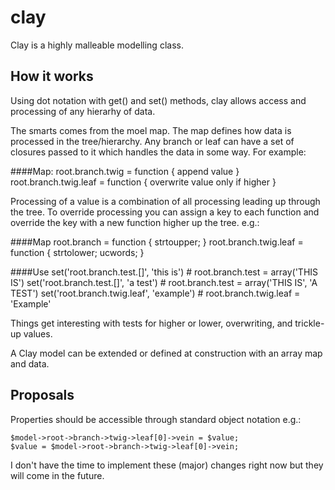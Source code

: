 clay
====

Clay is a highly malleable modelling class.

How it works
------------

Using dot notation with get() and set() methods, clay allows access and processing of any hierarhy of data.

The smarts comes from the moel map. The map defines how data is processed in the tree/hierarchy. Any branch or leaf can have a set of closures passed to it which handles the data in some way. For example:

####Map:
    root.branch.twig = function { append value }
    root.branch.twig.leaf = function { overwrite value only if higher }

Processing of a value is a combination of all processing leading up through the tree. To override processing you can assign a key to each function and override the key with a new function higher up the tree. e.g.:

####Map
    root.branch = function { strtoupper; }
    root.branch.twig.leaf = function { strtolower; ucwords; }

####Use
    set('root.branch.test.[]', 'this is')   # root.branch.test = array('THIS IS')
    set('root.branch.test.[]', 'a test')    # root.branch.test = array('THIS IS', 'A TEST')
    set('root.branch.twig.leaf', 'example') # root.branch.twig.leaf = 'Example'

Things get interesting with tests for higher or lower, overwriting, and trickle-up values.

A Clay model can be extended or defined at construction with an array map and data.

Proposals
---------

Properties should be accessible through standard object notation e.g.:

    $model->root->branch->twig->leaf[0]->vein = $value;
    $value = $model->root->branch->twig->leaf[0]->vein;

I don't have the time to implement these (major) changes right now but they will come in the future.
